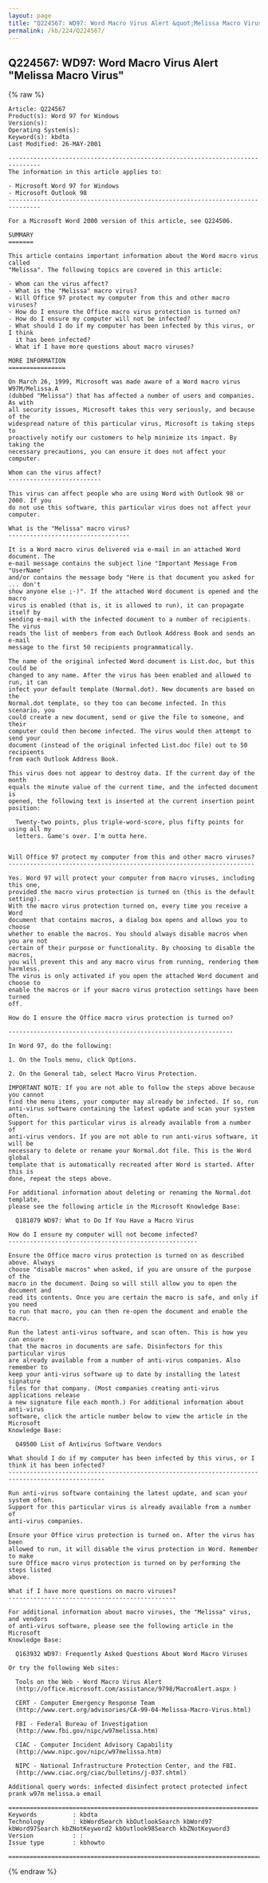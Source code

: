 ```yaml
---
layout: page
title: "Q224567: WD97: Word Macro Virus Alert &quot;Melissa Macro Virus&quot;"
permalink: /kb/224/Q224567/
---
```


## Q224567: WD97: Word Macro Virus Alert &quot;Melissa Macro Virus&quot;

{% raw %}

	Article: Q224567
	Product(s): Word 97 for Windows
	Version(s): 
	Operating System(s): 
	Keyword(s): kbdta
	Last Modified: 26-MAY-2001
	
	-------------------------------------------------------------------------------
	The information in this article applies to:
	
	- Microsoft Word 97 for Windows 
	- Microsoft Outlook 98 
	-------------------------------------------------------------------------------
	
	For a Microsoft Word 2000 version of this article, see Q224506.
	
	SUMMARY
	=======
	
	This article contains important information about the Word macro virus called
	"Melissa". The following topics are covered in this article:
	
	- Whom can the virus affect?
	- What is the "Melissa" macro virus?
	- Will Office 97 protect my computer from this and other macro viruses?
	- How do I ensure the Office macro virus protection is turned on?
	- How do I ensure my computer will not be infected?
	- What should I do if my computer has been infected by this virus, or I think
	  it has been infected?
	- What if I have more questions about macro viruses?
	
	MORE INFORMATION
	================
	
	On March 26, 1999, Microsoft was made aware of a Word macro virus W97M/Melissa.A
	(dubbed "Melissa") that has affected a number of users and companies. As with
	all security issues, Microsoft takes this very seriously, and because of the
	widespread nature of this particular virus, Microsoft is taking steps to
	proactively notify our customers to help minimize its impact. By taking the
	necessary precautions, you can ensure it does not affect your computer.
	
	Whom can the virus affect?
	--------------------------
	
	This virus can affect people who are using Word with Outlook 98 or 2000. If you
	do not use this software, this particular virus does not affect your computer.
	
	What is the "Melissa" macro virus?
	----------------------------------
	
	It is a Word macro virus delivered via e-mail in an attached Word document. The
	e-mail message contains the subject line "Important Message From "UserName"
	and/or contains the message body "Here is that document you asked for ... don't
	show anyone else ;-)". If the attached Word document is opened and the macro
	virus is enabled (that is, it is allowed to run), it can propagate itself by
	sending e-mail with the infected document to a number of recipients. The virus
	reads the list of members from each Outlook Address Book and sends an e-mail
	message to the first 50 recipients programmatically.
	
	The name of the original infected Word document is List.doc, but this could be
	changed to any name. After the virus has been enabled and allowed to run, it can
	infect your default template (Normal.dot). New documents are based on the
	Normal.dot template, so they too can become infected. In this scenario, you
	could create a new document, send or give the file to someone, and their
	computer could then become infected. The virus would then attempt to send your
	document (instead of the original infected List.doc file) out to 50 recipients
	from each Outlook Address Book.
	
	This virus does not appear to destroy data. If the current day of the month
	equals the minute value of the current time, and the infected document is
	opened, the following text is inserted at the current insertion point position:
	
	  Twenty-two points, plus triple-word-score, plus fifty points for using all my
	  letters. Game's over. I'm outta here.
	
	
	Will Office 97 protect my computer from this and other macro viruses?
	---------------------------------------------------------------------
	
	Yes. Word 97 will protect your computer from macro viruses, including this one,
	provided the macro virus protection is turned on (this is the default setting).
	With the macro virus protection turned on, every time you receive a Word
	document that contains macros, a dialog box opens and allows you to choose
	whether to enable the macros. You should always disable macros when you are not
	certain of their purpose or functionality. By choosing to disable the macros,
	you will prevent this and any macro virus from running, rendering them harmless.
	The virus is only activated if you open the attached Word document and choose to
	enable the macros or if your macro virus protection settings have been turned
	off.
	
	How do I ensure the Office macro virus protection is turned on?
	
	---------------------------------------------------------------
	
	In Word 97, do the following:
	
	1. On the Tools menu, click Options.
	
	2. On the General tab, select Macro Virus Protection.
	
	IMPORTANT NOTE: If you are not able to follow the steps above because you cannot
	find the menu items, your computer may already be infected. If so, run
	anti-virus software containing the latest update and scan your system often.
	Support for this particular virus is already available from a number of
	anti-virus vendors. If you are not able to run anti-virus software, it will be
	necessary to delete or rename your Normal.dot file. This is the Word global
	template that is automatically recreated after Word is started. After this is
	done, repeat the steps above.
	
	For additional information about deleting or renaming the Normal.dot template,
	please see the following article in the Microsoft Knowledge Base:
	
	  Q181079 WD97: What to Do If You Have a Macro Virus
	
	How do I ensure my computer will not become infected?
	-----------------------------------------------------
	
	Ensure the Office macro virus protection is turned on as described above. Always
	choose "disable macros" when asked, if you are unsure of the purpose of the
	macro in the document. Doing so will still allow you to open the document and
	read its contents. Once you are certain the macro is safe, and only if you need
	to run that macro, you can then re-open the document and enable the macro.
	
	Run the latest anti-virus software, and scan often. This is how you can ensure
	that the macros in documents are safe. Disinfectors for this particular virus
	are already available from a number of anti-virus companies. Also remember to
	keep your anti-virus software up to date by installing the latest signature
	files for that company. (Most companies creating anti-virus applications release
	a new signature file each month.) For additional information about anti-virus
	software, click the article number below to view the article in the Microsoft
	Knowledge Base:
	
	  Q49500 List of Antivirus Software Vendors
	
	What should I do if my computer has been infected by this virus, or I think it has been infected?
	-------------------------------------------------------------------------------------------------
	
	Run anti-virus software containing the latest update, and scan your system often.
	Support for this particular virus is already available from a number of
	anti-virus companies.
	
	Ensure your Office virus protection is turned on. After the virus has been
	allowed to run, it will disable the virus protection in Word. Remember to make
	sure Office macro virus protection is turned on by performing the steps listed
	above.
	
	What if I have more questions on macro viruses?
	-----------------------------------------------
	
	For additional information about macro viruses, the "Melissa" virus, and vendors
	of anti-virus software, please see the following article in the Microsoft
	Knowledge Base:
	
	  Q163932 WD97: Frequently Asked Questions About Word Macro Viruses
	
	Or try the following Web sites:
	
	  Tools on the Web - Word Macro Virus Alert
	  (http://office.microsoft.com/assistance/9798/MacroAlert.aspx )
	
	  CERT - Computer Emergency Response Team
	  (http://www.cert.org/advisories/CA-99-04-Melissa-Macro-Virus.html)
	
	  FBI - Federal Bureau of Investigation
	  (http://www.fbi.gov/nipc/w97melissa.htm)
	
	  CIAC - Computer Incident Advisory Capability
	  (http://www.nipc.gov/nipc/w97melissa.htm)
	
	  NIPC - National Infrastructure Protection Center, and the FBI.
	  (http://www.ciac.org/ciac/bulletins/j-037.shtml)
	
	Additional query words: infected disinfect protect protected infect prank w97m melissa.a email
	
	======================================================================
	Keywords          : kbdta 
	Technology        : kbWordSearch kbOutlookSearch kbWord97 kbWord97Search kbZNotKeyword2 kbOutlook98Search kbZNotKeyword3
	Version           : :
	Issue type        : kbhowto
	
	=============================================================================
	

{% endraw %}
